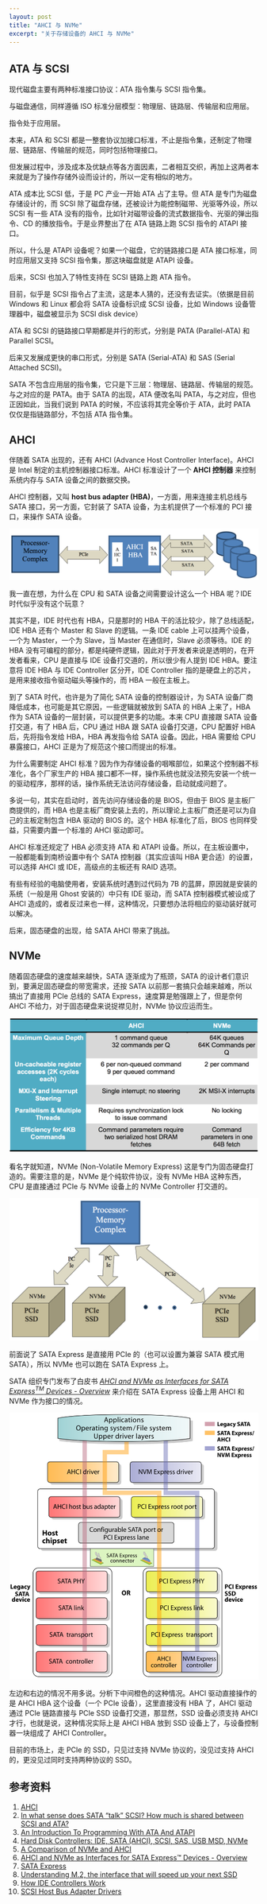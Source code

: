 ```yaml
---
layout: post
title: "AHCI 与 NVMe"
excerpt: "关于存储设备的 AHCI 与 NVMe"
---
```


## ATA 与 SCSI
现代磁盘主要有两种标准接口协议：ATA 指令集与 SCSI 指令集。

与磁盘通信，同样遵循 ISO 标准分层模型：物理层、链路层、传输层和应用层。

指令处于应用层。

本来，ATA 和 SCSI 都是一整套协议加接口标准，不止是指令集，还制定了物理层、链路层、传输层的规范，同时包括物理接口。

但发展过程中，涉及成本及优缺点等各方面因素，二者相互交织，再加上这两者本来就是为了操作存储外设而设计的，所以一定有相似的地方。

ATA 成本比 SCSI 低，于是 PC 产业一开始 ATA 占了主导。但 ATA 是专门为磁盘存储设计的，而 SCSI 除了磁盘存储，还被设计为能控制磁带、光驱等外设，所以 SCSI 有一些 ATA 没有的指令，比如针对磁带设备的流式数据指令、光驱的弹出指令、CD 的播放指令。于是业界整出了在 ATA 链路上跑 SCSI 指令的 ATAPI 接口。

所以，什么是 ATAPI 设备呢？如果一个磁盘，它的链路接口是 ATA 接口标准，同时应用层又支持 SCSI 指令集，那这块磁盘就是 ATAPI 设备。

后来，SCSI 也加入了特性支持在 SCSI 链路上跑 ATA 指令。

目前，似乎是 SCSI 指令占了主流，这是本人猜的，还没有去证实。（依据是目前 Windows 和 Linux 都会将 SATA 设备标识成 SCSI 设备，比如 Windows 设备管理器中，磁盘被显示为 SCSI disk device）

ATA 和 SCSI 的链路接口早期都是并行的形式，分别是 PATA (Parallel-ATA) 和 Parallel SCSI。

后来又发展成更快的串口形式，分别是 SATA (Serial-ATA) 和 SAS (Serial Attached SCSI)。

SATA 不包含应用层的指令集，它只是下三层：物理层、链路层、传输层的规范。与之对应的是 PATA。由于 SATA 的出现，ATA 便改名叫 PATA，与之对应，但也正因如此，当我们说到 PATA 的时候，不应该将其完全等价于 ATA，此时 PATA 仅仅是指链路部分，不包括 ATA 指令集。

## AHCI
伴随着 SATA 出现的，还有 AHCI (Advance Host Controller Interface)。AHCI 是 Intel 制定的主机控制器接口标准。AHCI 标准设计了一个 **AHCI 控制器** 来控制系统内存与 SATA 设备之间的数据交换。

AHCI 控制器，又叫 **host bus adapter (HBA)**，一方面，用来连接主机总线与 SATA 接口，另一方面，它封装了 SATA 设备，为主机提供了一个标准的 PCI 接口，来操作 SATA 设备。

<img src="/img/posts/ahci-and-nvme-r1.png" os="mac"/>

我一直在想，为什么在 CPU 和 SATA 设备之间需要设计这么一个 HBA 呢？IDE 时代似乎没有这个玩意？

其实不是，IDE 时代也有 HBA，只是那时的 HBA 干的活比较少，除了总线适配，IDE HBA 还有个 Master 和 Slave 的逻辑。一条 IDE cable 上可以挂两个设备，一个为 Master，一个为 Slave，当 Master 在通信时，Slave 必须等待。IDE 的 HBA 没有可编程的部分，都是纯硬件逻辑，因此对于开发者来说是透明的，在开发者看来，CPU 是直接与 IDE 设备打交道的，所以很少有人提到 IDE HBA。要注意将 IDE HBA 与 IDE Controller 区分开，IDE Controller 指的是硬盘上的芯片，是用来接收指令驱动磁头等操作的，而 HBA 一般在主板上。

到了 SATA 时代，也许是为了简化 SATA 设备的控制器设计，为 SATA 设备厂商降低成本，也可能是其它原因，一些逻辑就被放到 SATA 的 HBA 上来了，HBA 作为 SATA 设备的一层封装，可以提供更多的功能。本来 CPU 直接跟 SATA 设备打交道，有了 HBA 后，CPU 通过 HBA 跟 SATA 设备打交道，CPU 配置好 HBA 后，先将指令发给 HBA，HBA 再发指令给 SATA 设备。因此，HBA 需要给 CPU 暴露接口，AHCI 正是为了规范这个接口而提出的标准。

为什么需要制定 AHCI 标准？因为作为存储设备的咽喉部位，如果这个控制器不标准化，各个厂家生产的 HBA 接口都不一样，操作系统也就没法预先安装一个统一的驱动程序，那样的话，操作系统无法访问存储设备，启动就成问题了。

多说一句，其实在启动时，首先访问存储设备的是 BIOS，但由于 BIOS 是主板厂商提供的，而 HBA 也是主板厂商安装上去的，所以理论上主板厂商还是可以为自己的主板定制包含 HBA 驱动的 BIOS 的。这个 HBA 标准化了后，BIOS 也同样受益，只需要内置一个标准的 AHCI 驱动即可。

AHCI 标准还规定了 HBA 必须支持 ATA 和 ATAPI 设备。所以，在主板设置中，一般都能看到南桥设置中有个 SATA 控制器（其实应该叫 HBA 更合适）的设置，可以选择 AHCI 或 IDE，高级点的主板还有 RAID 选项。

有些有经验的电脑使用者，安装系统时遇到过代码为 7B 的蓝屏，原因就是安装的系统（一般是用 Ghost 安装的）中只有 IDE 驱动，而 SATA 控制器模式被设成了 AHCI 造成的，或者反过来也一样，这种情况，只要想办法将相应的驱动装好就可以解决。

后来，固态硬盘的出现，给 SATA AHCI 带来了挑战。

## NVMe
随着固态硬盘的速度越来越快，SATA 逐渐成为了瓶颈，SATA 的设计者们意识到，要满足固态硬盘的带宽需求，还按 SATA 以前那一套搞只会越来越难，所以搞出了直接用 PCIe 总线的 SATA Express，速度算是勉强跟上了，但是奈何 AHCI 不给力，对于固态硬盘来说捉襟见肘，NVMe 协议应运而生。

<img src="/img/posts/ahci-and-nvme-r2.png" os="mac"/>

看名字就知道，NVMe (Non-Volatile Memory Express) 这是专门为固态硬盘打造的。需要注意的是，NVMe 是个纯软件协议，没有 NVMe HBA 这种东西，CPU 是直接通过 PCIe 与 NVMe 设备上的 NVMe Controller 打交道的。

<img src="/img/posts/ahci-and-nvme-r3.png" os="mac"/>

前面说了 SATA Express 是直接用 PCIe 的（也可以设置为兼容 SATA 模式用 SATA），所以 NVMe 也可以跑在 SATA Express 上。

SATA 组织专门发布了白皮书 *[AHCI and NVMe as Interfaces for SATA Express<sup>TM</sup> Devices - Overview](https://sata-io.org/sites/default/files/documents/NVMe%20and%20AHCI%20as%20SATA%20Express%20Interface%20Options%20-%20Whitepaper_.pdf)* 来介绍在 SATA Express 设备上用 AHCI 和 NVMe 作为接口的情况。

<img src="/img/posts/ahci-and-nvme-4.svg"/>

左边和右边的情况不用多说。分析下中间橙色的这种情况。AHCI 驱动直接操作的是 AHCI HBA 这个设备（一个 PCIe 设备），这里直接没有 HBA 了，AHCI 驱动通过 PCIe 链路直接与 PCIe SSD 设备打交道，那显然，SSD 设备必须支持 AHCI 才行，也就是说，这种情况实际上是 AHCI HBA 放到 SSD 设备上了，与设备控制器一块组成了 AHCI Controller。

目前的市场上，走 PCIe 的 SSD，只见过支持 NVMe 协议的，没见过支持 AHCI 的，更没见过同时支持两种协议的 SSD。

## 参考资料
1. [AHCI](https://wiki.osdev.org/AHCI)  
2. [In what sense does SATA “talk” SCSI? How much is shared between SCSI and ATA?](https://unix.stackexchange.com/questions/144561/in-what-sense-does-sata-talk-scsi-how-much-is-shared-between-scsi-and-ata)  
3. [An Introduction To Programming With ATA And ATAPI](http://lateblt.tripod.com/atapi.htm)  
4. [Hard Disk Controllers: IDE, SATA (AHCI), SCSI, SAS, USB MSD, NVMe](https://docs.oracle.com/cd/E97728_01/E97727/html/harddiskcontrollers.html)  
5. [A Comparison of NVMe and AHCI](https://sata-io.org/system/files/member-downloads/NVMe%20and%20AHCI_%20_long_.pdf)  
6. [AHCI and NVMe as Interfaces for SATA Express™ Devices - Overview](https://sata-io.org/sites/default/files/documents/NVMe%20and%20AHCI%20as%20SATA%20Express%20Interface%20Options%20-%20Whitepaper_.pdf)  
7. [SATA Express](https://en.wikipedia.org/wiki/SATA_Express)  
8. [Understanding M.2, the interface that will speed up your next SSD](https://arstechnica.com/gadgets/2015/02/understanding-m-2-the-interface-that-will-speed-up-your-next-ssd/)
9. [How IDE Controllers Work](https://computer.howstuffworks.com/ide4.htm)  
10. [SCSI Host Bus Adapter Drivers](https://docs.oracle.com/cd/E19683-01/806-5222/scsihba-32898/index.html)  